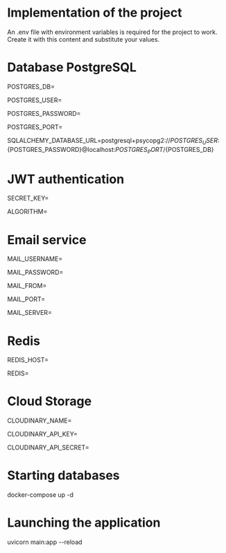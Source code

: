 # Implementation of the project

An .env file with environment variables is required for the project to work. Create it with this content and substitute your values.

# Database PostgreSQL
POSTGRES_DB=

POSTGRES_USER=

POSTGRES_PASSWORD=

POSTGRES_PORT=

SQLALCHEMY_DATABASE_URL=postgresql+psycopg2://${POSTGRES_USER}:${POSTGRES_PASSWORD}@localhost:${POSTGRES_PORT}/${POSTGRES_DB}

# JWT authentication
SECRET_KEY=

ALGORITHM=

# Email service
MAIL_USERNAME=

MAIL_PASSWORD=

MAIL_FROM=

MAIL_PORT=

MAIL_SERVER=

# Redis
REDIS_HOST=

REDIS=

# Cloud Storage
CLOUDINARY_NAME=

CLOUDINARY_API_KEY=

CLOUDINARY_API_SECRET=

# Starting databases

docker-compose up -d

# Launching the application

uvicorn main:app --reload